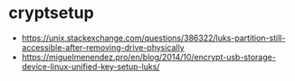 # cryptsetup
* https://unix.stackexchange.com/questions/386322/luks-partition-still-accessible-after-removing-drive-physically
* https://miguelmenendez.pro/en/blog/2014/10/encrypt-usb-storage-device-linux-unified-key-setup-luks/
